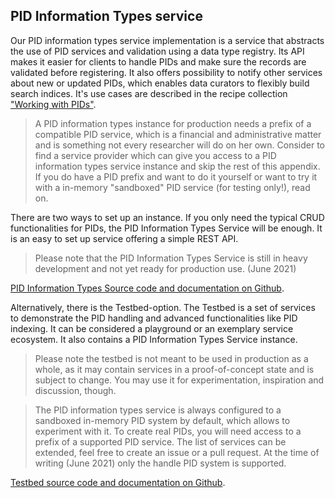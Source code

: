 ## PID Information Types service

Our PID information types service implementation is a service that abstracts the use of PID services and validation using a data type registry. Its API makes it easier for clients to handle PIDs and make sure the records are validated before registering. It also offers possibility to notify other services about new or updated PIDs, which enables data curators to flexibly build search indices. It's use cases are described in the recipe collection ["Working with PIDs"](../pids/intro.md).

> A PID information types instance for production needs a prefix of a compatible PID service, which is a financial and administrative matter and is something not every researcher will do on her own. Consider to find a service provider which can give you access to a PID information types service instance and skip the rest of this appendix. If you do have a PID prefix and want to do it yourself or want to try it with a in-memory "sandboxed" PID service (for testing only!), read on.

There are two ways to set up an instance. If you only need the typical CRUD functionalities for PIDs, the PID Information Types Service will be enough. It is an easy to set up service offering a simple REST API.

> Please note that the PID Information Types Service is still in heavy development and not yet ready for production use. (June 2021)

[PID Information Types Source code and documentation on Github](https://github.com/kit-data-manager/pit-service).

Alternatively, there is the Testbed-option. The Testbed is a set of services to demonstrate the PID handling and advanced functionalities like PID indexing. It can be considered a playground or an exemplary service ecosystem. It also contains a PID Information Types Service instance.

> Please note the testbed is not meant to be used in production as a whole, as it may contain services in a proof-of-concept state and is subject to change. You may use it for experimentation, inspiration and discussion, though.

> The PID information types service is always configured to a sandboxed in-memory PID system by default, which allows to experiment with it. To create real PIDs, you will need access to a prefix of a supported PID service. The list of services can be extended, feel free to create an issue or a pull request. At the time of writing (June 2021) only the handle PID system is supported.

[Testbed source code and documentation on Github](https://github.com/kit-data-manager/testbed4inf).